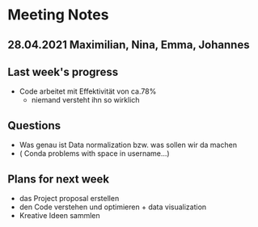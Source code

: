 # Meeting Notes
**28.04.2021**
Maximilian, Nina, Emma, Johannes
---

## Last week's progress
- Code arbeitet mit Effektivität von ca.78%
    - niemand versteht ihn so wirklich
  
## Questions
- Was genau ist Data normalization bzw. was sollen wir da machen
- ( Conda problems with space in username...)


## Plans for next week
- das Project proposal erstellen
- den Code verstehen und optimieren + data visualization
- Kreative Ideen sammlen
